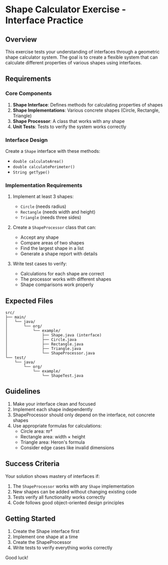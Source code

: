 # Shape Calculator Exercise - Interface Practice

## Overview

This exercise tests your understanding of interfaces through a geometric shape calculator system. The goal is to create a flexible system that can calculate different properties of various shapes using interfaces.

## Requirements

### Core Components

1. **Shape Interface**: Defines methods for calculating properties of shapes
2. **Shape Implementations**: Various concrete shapes (Circle, Rectangle, Triangle)
3. **Shape Processor**: A class that works with any shape
4. **Unit Tests**: Tests to verify the system works correctly

### Interface Design

Create a `Shape` interface with these methods:
- `double calculateArea()`
- `double calculatePerimeter()`
- `String getType()`

### Implementation Requirements

1. Implement at least 3 shapes:
    - `Circle` (needs radius)
    - `Rectangle` (needs width and height)
    - `Triangle` (needs three sides)

2. Create a `ShapeProcessor` class that can:
    - Accept any shape
    - Compare areas of two shapes
    - Find the largest shape in a list
    - Generate a shape report with details

3. Write test cases to verify:
    - Calculations for each shape are correct
    - The processor works with different shapes
    - Shape comparisons work properly

## Expected Files

```
src/
├── main/
│   └── java/
│       └── org/
│           └── example/
│               ├── Shape.java (interface)
│               ├── Circle.java
│               ├── Rectangle.java
│               ├── Triangle.java
│               └── ShapeProcessor.java
└── test/
    └── java/
        └── org/
            └── example/
                └── ShapeTest.java
```

## Guidelines

1. Make your interface clean and focused
2. Implement each shape independently
3. ShapeProcessor should only depend on the interface, not concrete shapes
4. Use appropriate formulas for calculations:
    - Circle area: πr²
    - Rectangle area: width × height
    - Triangle area: Heron's formula
    - Consider edge cases like invalid dimensions

## Success Criteria

Your solution shows mastery of interfaces if:
1. The `ShapeProcessor` works with any `Shape` implementation
2. New shapes can be added without changing existing code
3. Tests verify all functionality works correctly
4. Code follows good object-oriented design principles

## Getting Started

1. Create the Shape interface first
2. Implement one shape at a time
3. Create the ShapeProcessor
4. Write tests to verify everything works correctly

Good luck!